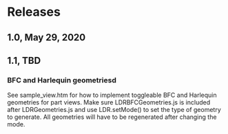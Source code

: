 # Releases

## 1.0, May 29, 2020

## 1.1, TBD

### BFC and Harlequin geometriesd

See sample_view.htm for how to implement toggleable BFC and Harlequin geometries for part views. Make sure LDRBFCGeometries.js is included after LDRGeometries.js and use LDR.setMode() to set the type of geometry to generate. All geometries will have to be regenerated after changing the mode.
    